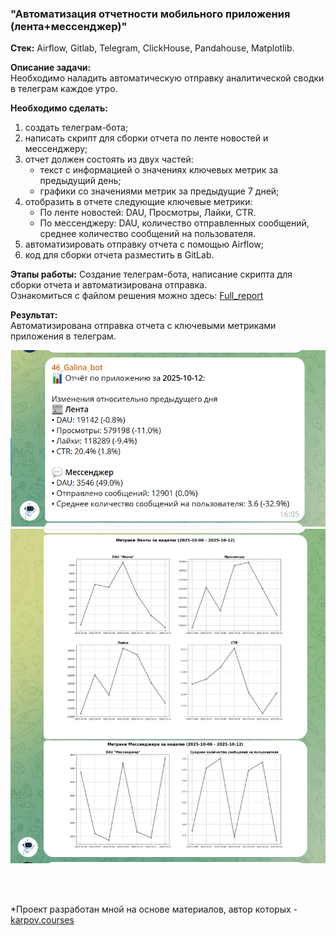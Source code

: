 ### "Автоматизация отчетности мобильного приложения (лента+мессенджер)"   

**Стек:** Airflow, Gitlab, Telegram, ClickHouse, Pandahouse, Matplotlib.  

**Описание задачи:**  
Необходимо наладить автоматическую отправку аналитической сводки в телеграм каждое утро.  

**Необходимо сделать:**  
1. создать телеграм-бота;   
2. написать скрипт для сборки отчета по ленте новостей и мессенджеру;
3. отчет должен состоять из двух частей:
   - текст с информацией о значениях ключевых метрик за предыдущий день;
   - графики со значениями метрик за предыдущие 7 дней;
4. отобразить в отчете следующие ключевые метрики:
   - По ленте новостей: DAU, Просмотры, Лайки, CTR.
   - По мессенджеру: DAU, количество отправленных сообщений, среднее количество сообщений на пользователя.
5. автоматизировать отправку отчета с помощью Airflow;    
6. код для сборки отчета разместить в GitLab.  

**Этапы работы:**
Создание телеграм-бота, написание скрипта для сборки отчета и автоматизирована отправка.  
Ознакомиться с файлом решения можно здесь: [Full_report]( https://github.com/NailyaGalina/Airflow_reporting_automation_2/blob/main/DAG_full_report.py)   

**Результат:**  
Автоматизирована отправка отчета с ключевыми метриками приложения в телеграм.  

![скриншот]( Screenshot_1.png)
![скриншот]( Screenshot_2.png)

<br>
<br>

*Проект разработан мной на основе материалов, автор которых - [karpov.courses](https://karpov.courses)
